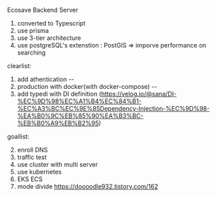 Ecosave Backend Server

1. converted to Typescript
2. use prisma
3. use 3-tier architecture
4. use postgreSQL's extenstion : PostGIS => imporve performance on searching

clearlist:

1. add athentication --
2. production with docker(with docker-compose) --
3. add typedi with DI definition (https://velog.io/@sana/DI-%EC%9D%98%EC%A1%B4%EC%84%B1-%EC%A3%BC%EC%9E%85Dependency-Injection-%EC%9D%98-%EA%B0%9C%EB%85%90%EA%B3%BC-%EB%B0%A9%EB%B2%95)

<!-- -- need container division to DB  (not docker-compose) -- -->

goallist:

2. enroll DNS
3. traffic test
4. use cluster with multi server
5. use kubernetes
6. EKS ECS
7. mode divide https://doooodle932.tistory.com/162
